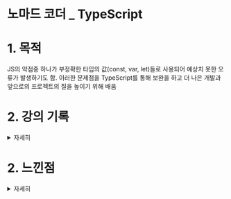 # 노마드 코더 \_ TypeScript

# 1. 목적

JS의 약점중 하나가 부정확한 타입의 값(const, var, let)들로 사용되어 예상치 못한 오류가 발생하기도 함. 이러한 문제점을 TypeScript를 통해 보완을 하고 더 나은 개발과 앞으로의 프로젝트의 질을 높이기 위해 배움

# 2. 강의 기록

<details>

 <summary>자세히</summary>

## day 1 24.06.26

> 왜 typescript 인가?

- 기존 js는 변수를 선언 할 때 그 값의 타입을 정해주지 않는다. 그로인해
  여러가지 오류를 가져올수 있음. (어떤 오류인지를 알지 못하거나 인지하기가 어려움)
- typescript는 코드를 실행하기전 오류를 잡아줌

> 명시적 / 추론적

- typescript는 변수에 명시적으로 타입을 정해줌

```ts
let a: string = 'hello';
let array: number[] = [];
```

- 하지만 때로는 명시적으로 하지 않고 typescript가 직접 추론하게끔 하기도 함

```ts
// 코드를 이렇게 써도 됨
let b = 1;
b = 2;
```

- 즉 명시적으로 타입을 지정해야 할 때와 추론적일때를 잘 구분해서 사용해야 함

> 타입 지정

- 기본적인 타입들 (number , boolean, string...)도 있고 새로운 타입을 만들수 있음
- 타입을 정함 \_ 첫글자는 대문자

```ts

//alias 형식
type Hello = string;

//object 형식 _ 첫글자는 대문자
type Player = {
  name : string,
  age:number
}

//타입이 특정 값을 가지도록 할 수 있음
type Team = 'red' | 'blue' | 'yellow';


const a : Player {
  name : "김철수",
  age:25

}
```

- 선택적 타입 일 때는 ? 를 추가해준다

```ts

//object 형식
type Player = {
  name : string,
  age?:number
}

const a : Player {
  name : "김철수"
}
```

- 함수의 return 타입을 정해줄때

```ts
type Player = {
  name: string;
  age?: number;
};

function PlayerMaker(name: string): Player {
  return {
    name: string,
    // name >> 파라미터와 같은 타입일 경우 이렇게도 가능
  };
}

const ch = PlayerMaker('김철수');
```

**readonly**

- 지정된 타입의 값의 변경을 막을때

```ts
type Player = {
  readonly name : string,
  age?:number
}
const a : Player{
  name : "김철수",
}

// 이 코드는 오류를 발생시킴
a.name = "박철수"
```

**readonly Tuple**

- 항상 정해진 갯수의 요소를 가져야하는 array를 만들수 있음.
- 꼭 순서대로, 최소 정해진 타입 요소들을 가져야함

```ts
const arr: [string, number, boolean] = ['김철수', 12, true];
```

**any**

- typescript로 부터 벗어나는방법

```ts
const a: any = 1;
const b: any = true;

// 이 코드가 실행된다 _ 물론 오류(js가 되버림)
a + b;
```

**unknown**

- 해당 변수가 어떤 타입이 될지 모를때 사용 (API 요청시에 주로 사용되기도 함)

**void**

- 함수의 return 값이 없을때 사용하는 타입

```ts
// 명시적
function hi(): void {
  consol.log('ㅎㅇㅎㅇ');
}

// 이미 return값이 없음
function hi() {
  consol.log('ㅎㅇㅎㅇ');
}
```

**never**

- 잘 사용하지는 않지만 절대로 이 값을 그 어떠한 타입으로 받을수 없음을 나타냄

```ts
function name(name: string | number) {
  if (typeof name === 'string') {
    name; // 타입이 string일때
  } else if (typeof name === 'number') {
    name; // 타입이 number일때
  } else {
    name; // 사실상 절대로 실행 되지 않는 코드 (naver 타입임)
  }
}
```

> call Signature

- 함수에서 파라미터 값 타입과 리턴하는 값의 타입을 정해주는 방법 (Ailas와 비슷)

```ts
// 기존에 이렇게 쓰지만
const add = (a: number, b: number): number => {
  return a + b;
};

// 처음부터 명시해 줌으로써 작업의 효율을 높임
type Add = (a: number, b: umber) => number;

const add = (a, b) => a + b;
```

> overloading

- 함수의 파라미터 수가 다를때

```ts
type Add = {
  (a: number, b: number): number;
  (a: number, b: number, c: number): number;
};

const add: Add = (a, b, c?: number) => {
  if (c) return a + b + c;
  else return a + b;
};

add(1, 2);
add(1, 2, 3);
```

- 패키지나 라이브러리를 디자인할때 주로 사용됨

```ts
type Config = {
  path: string;
  state: object;
};

type Push = {
  (path: string): void;
  (config: Config): void;
};

const push: Push = (config) => {
  if (config === 'string') {
    consol.log(config);
  } else {
    consol.log(config.path);
    consol.log(config.state);
  }
};
```

> 다형성 / generic (placeholder타입)

- call Signature 에서 타입을 정해줄때 (파라미터 , 리턴값) 어떤 타입의 값이 올지(다양한 타입의 값들) 모를때 사용함
- **any** 타입을 쓰면 되지 않나 싶지만 그렇게 되면 typescript가 오류를 잡아주질 못함
- 정리하자면 제네릭(ex. `<T>`)을 사용함으로써 typescript에서 자동적으로 call Signature를 적용 시켜줌

```ts
type SuperPrint = {
  <T>(arr: T[]): T;
};

const superPrint: SuperPrint = (arr) => {
  return arr[0];
};

const a = superPrint(1, 2, 3);
const b = superPrint(true, false, true, false);
const c = superPrint('1,2,3', '4,5,6');
const d = superPrint(1, 'hello', trues);
```

- 그런데 위 코드를 아주 쉽게 간략하게 표현 할 수 있음

```ts
// 위 코드와 같다

function superPrint<T>(arr: T[]) {
  return arr[0];
}

const a = superPrint(1, 2, 3);
const b = superPrint(true, false, true, false);
const c = superPrint('1,2,3', '4,5,6');
const d = superPrint(1, 'hello', trues);
```

## day 2 24.06.28

> Class

⭐접근 제한자⭐

객체 지향 언어에서 쓰이는 접근제한자

- 접근 제한자를 명시하지 않았을 때는 *public*으로 지정
  - 다른 객체 지향 언어에서는 _protected_
- 메소드에도 접근 제한자를 사용할 수 있음

|   접근 가능성    | public | protected | private |
| :--------------: | :----: | :-------: | :-----: |
|   클래스 내부    |   O    |     O     |    O    |
| 자식 클래스 내부 |   O    |     O     |    X    |
| 클래스 인스턴스  |   O    |     X     |    X    |

**기본**

- class 안에 생성자를 작성할때 기존 JS 처럼 쓰지 않음
- 생성자 안에 접근제어자 , 이름 , 타입을 써주면 됨 (JS 에서 자동으로 초기화 됨)
- JS에서는 접근제어자가 안보임(TypeScript에서만 보호해 줌)

```ts
class Player {
  // 생성자
  constructor(private firstName: string, private lastName: string, public nickname: string) {}
}

const aaa = new player('김', '철수', 'ㅊㅅ');
```

**추상클래스 (abstract)**

- 다른 클래스가 상속받을 수 있는 클래스
- 단! 직접적으로 인스턴스를 만들지는 못 함. (오직 상속 받을 수만 있음)
- 이 클래스를 상속 받는 다른 클래스가 가질 property와 메소드를 지정해줌.  
  ⭐다른 클래스가 따라야 할 설계도를 만든셈

```ts
abstract class User {
  // 생성자
  constructor(private firstName: string, private lastName: string, public nickname: string) {}
  // 메소드
  getFullName() {
    return `${this.firstName} ${this.lastName}`;
  }
}

// User(추상클래스)를 상속 받음
class Player extends User {}

// 직접적으로 인스턴스가 안됨
const abc = new User('김', '철수', 'ㅊㅅ'); // X
// 올바른 인스턴스
const abc = new Player('김', '철수', 'ㅊㅅ'); // O

// 상속 받았기 때문에 사용 가능
abc.getFullName();
```

**추상 메소드**

- 추상 클래스 안에서 추상 메소드를 만들수 있다.
- 추상 메소드를 만들때는 _메소드를 클래스 안에서 구현하지 않음_(안에 코드가 없음)
  ㄴ 대신에 call signature만 적어 줘야함
- 이후 상속 받는 Class애서 구현 해주어야함

```ts
abstract class User {
  constructor(protected firstName: string, protected lastName: string, protected nickname: string) {}

  // 추상 메소드
  abstract getNickName(): void;

  protected getFullName() {
    return `${this.firstName} ${this.lastName}`;
  }
}

class Player extends User {
  // 상속받은 User의 추상 클래스를 구현 해야함
  getNickName() {
    this.getFullName();
    console.log(this.nicname);
  }
}
```

## day 3 24.07.04

> interfaces

TypeScript에서 오브젝트 형식으로 알려주는 방법은 두가지가 있다.

하나는 type

```ts
type Player = {
  nickname: string;
  team: string;
  health: number;
};
```

다른 하나는 interfaces

- interface는 오브젝트의 모양을 특정하기 위한 용도 (**오직 오브젝트로**)

```ts
interface Player {
  nickname: string;
  team: string;
  health: number;
}
```

즉 , type으로 오브젝트를 표현해도 되고 interface로 표현해도 됨. (단 interface는 오직 오브젝트를 표현함)

interface는 클래스처럼 상속을 할 수도 있음(문법 구조가 객체 지향 프록래밍 개념)

```ts
// 인터페이스
interface User {
  name: string;
}

interface Player extends User {}

// 타입으로도 상속이 가능함 (인터페이스와 모양이 다름)
type User = {
  name: string;
};

type Player = User & {};

const aaa: Player = {
  name: '철수',
};
```

또한 property 들을 축적 할 수 있다.(type은 안됨)

```ts
interface User {
  name: string;
}

interface User {
  lastname: string;
}

interface User {
  nickname: string;
}

const aaa: User = {
  name: '철수',
  lastname: '수',
  nickname: 'ㅊㅅ',
};
```

⭐ 인터페이스는 가볍다, 컴파일을 하게 되면 JS로 바뀌지 않고 사라짐 ⭐

앞서 했던 추상클래스를 인터페이스로 만드는 예제

```ts
interface User {
  firstName: string;
  lastName: string;
  sayHi(name: string): string;
  fullName(): string;
}

class Player implements User {
  constructor(public firstName: string, public lastName: string) {}
  fullName() {
    return `${this.firstName} ${this.lastName}`;
  }
  sayHi(name: string) {
    return `Hello ${name}, My name is ${this.fullName()}`;
  }
}

 //인터페이스를 argument에 설정할 수도 있고 , return 형식으로도 사용할 수 있음

function makeUser(user: User) {
  return ' hi';
}

makeUser({
  firstName: "철수";
  lastName: "수";
  fullName(): "xx";
  sayHi(name): "string";
})


```

## day 4 24.07.05

> type 과 interface Recap

- 대부분의 typescript의 커뮤니티(?)에서는 **클래스나 오브젝트의 모양을 정의 하고싶으면** `interface`를 사용하고 **나머지는** `type`을 쓰라고 권장함
  - 나머지: 타입 alias / 특정 값으로 타입을 제한 하는 경우 ---

```ts
// type
type User = string;

type Number = 1 | 2 | 3;

type Obj = {
  name: string;
  age: number;
  nickName: string;
};

// 상속 할 때
type PlayerA = {
  name: string;
};

type PlayerAA = PlayerA & {
  lastName: string;
};

const aaa: PlayerAA = {
  name: '김철수',
  lastName: '수',
};

////////////////////////////

// interface
interface User {
  name: string;
}

interface User {
  lastName: string;
}

interface Player extends User {
  age: number;
}

const bbb: Player = {
  name: '철수',
  lastName: '수',
  age: 10,
};
```

> 배운것을 토대로 API 구조를 만들어보자

```ts
interface SStorage<T> {
  [key: string]: T;
}

class LoclaStorage<T> {
  constructor(protected name: string, protected num: number) {}

  private storage: SStorage<T> = {};
  set(key: string, value: T) {
    this.storage[key] = value;
    console.log(`${this.num}살 ${this.name}님 입력 됐습니다.`);
  }
  remove(key: string) {
    delete this.storage[key];
  }
  get(key: string): T {
    return this.storage[key];
  }
  clear() {
    this.storage = {};
    console.log(`${this.name}님 삭제 됐습니다.`);
  }
}

const stringsStorage = new LoclaStorage<string>();

stringsStorage.set('name', '김철수');
stringsStorage.set('nickName', 'ㅊㅅ');
stringsStorage.get('xxx');
stringsStorage.remove('nickName');

const booleanStorage = new LoclaStorage<boolean>('김철수', 10);
booleanStorage.set('김치', true);
booleanStorage.set('가지', false);
booleanStorage.get('불고기');
booleanStorage.remove('가지');
booleanStorage.clear();
```

> typescript

**설치**

- `npm i -D typescript`

**package.json 초기화**

- `npm init -y`

**tsconfig.json 설정**

- 프로젝트를 컴파일 하는데에 필요한 루트파일과 컴파일러 옵션을 지정함

**1) target**

- typescript가 JS로 컴파일할 때 그 환경에 맞춰 컴파일함
  - 기본값 : ES3 (ES6으로 대부분 함)

**2) lib**

- 타입스크립트가 어떤 API를 가지고 어떠한 환경에서 코드를 실행하는 지를 지정할 수 있음. (target 런타임 환경이 무엇인지 정함)
- 브라우저에서 실행한다면 lib에 "DOM" 을 정의 할 수 있음

**3) strict**

- strict 를 ture로 지정하면 (기본값 false) 엄격하게 타입 검사 옵션을 활성화 함
  - 매우 광범위하고 프로그램 정확성을 높임

**4) JSDoc**

- 이미 JS에서 많은 코드를 짰는데 타입스크립트의 영향을 받고 싶다면 사용 하는 것
- 사용방법 : JS 파일 첫줄에 주석으로 @ts-check을 써주면 됨  
  이후 JSDoc 주석을 활용해서 JS에 type 정보를 제공할 수 있음
- 개발자 입장에서 오류가 보일뿐 JS를 실행하는데에 있어서 문제가 되지 않음

> DefinitelyTyped

- 타입스크립트의 type 정의를 위한 깃 리포지토리
- 가끔 import 했을때 타입스크립트가 이해를 못 하는 오류가 발생함
  그떄 리포지토리에서 확인! 👉 [Link](https://github.com/DefinitelyTyped/DefinitelyTyped)
- `npm i @types/node -D` 해주면 됨!

> typescript로 블록체인 만들기

- src/index.ts 코드 참고

<details>

 <summary>자세히</summary>

```ts
import crypto from 'crypto';

interface BlockShape {
  hash: string;
  prevHash: string;
  height: number;
  data: string;
}

class Block implements BlockShape {
  public hash: string;
  constructor(public readonly prevHash: string, public readonly height: number, public readonly data: string) {
    this.hash = Block.calculateHash(prevHash, height, data);
  }

  // Hash 생성하는 부분
  static calculateHash(prevHash: string, height: number, data: string) {
    const toHash = `${prevHash}${height}${data}`;
    return crypto.createHash('sha256').update(toHash).digest('hex');
  }
}

class Blockchain {
  // 블럭의 초기값 설정
  private blocks: Block[];
  constructor() {
    this.blocks = [];
  }

  //해쉬의 이전 값을 가져옴 길이가 0이면 '' / 그게 아니면 이전 값을 가져옴
  private getPrevHash() {
    if (this.blocks.length === 0) {
      return '';
    }
    return this.blocks[this.blocks.length - 1].hash;
  }

  // 블록을 추가함
  public addBlock(data: string) {
    const newBlock = new Block(this.getPrevHash(), this.blocks.length + 1, data);
    this.blocks.push(newBlock);
  }

  // 현재 가지고 있는 블록을 받아옴
  public getBlock() {
    return [...this.blocks]; // 새로운 배열로 리턴해줌
  }
}

const blockchain = new Blockchain();

blockchain.addBlock('1블럭');
blockchain.addBlock('2블럭');
blockchain.addBlock('3블럭');

console.log(blockchain.getBlock());
```

</details>

</details>

# 2. 느낀점

<details>

 <summary>자세히</summary>

이번에 typescript를 배우면서 많은 것을 얻어 가고 느꼈다. 강의를 듣기 전에 내 생각으론, typescript를 쓰는 이유가 단지 JS에서 타입을 정해주어 개발하는 입장에 오류를 잘 잡아주기 위함에 사용하는 줄만 알았다. 하지만 typescript는 그 정도로 끝나지 않고 더 광범위하게 더 폭발적으로 도움을 준다. typescript는 객체 지향 언어이기 때문에 그 특성과 매우 흡사하게 타입을 지정한다. interface와 type은 서로 같으면서도 다른 부분들이 있기에 각자 사용처에 맞게 쓴다면 최고로 좋은 개발 경험을 할 수 있다. 뿐만 아니라 이전에 배웠던 객체 지향 언어(C++, C#, JAVA)에서 까먹은 부분들을 다시 한번 상기하게 됐고 새로운 것을 배움과 동시에 복습하는 시간이기도 해서 매우 뜻깊고 좋았다. 앞으로 프로젝트를 할 때 이번 배움을 토대로 JS가 아닌 typescript로 프로젝트를 해야겠다.

</details>
